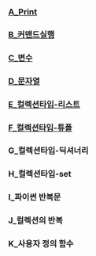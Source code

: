 ### [A_Print](https://colab.research.google.com/github/suyoung0211/python/blob/main/A_print.ipynb)
### [B_커맨드실행](https://colab.research.google.com/github/suyoung0211/python/blob/main/B_command.ipynb)
### [C_변수](https://colab.research.google.com/github/suyoung0211/python/blob/main/C_function.ipynb)
### [D_문자열](https://colab.research.google.com/github/suyoung0211/python/blob/main/D_string.ipynb)
### [E_컬렉션타입-리스트](https://colab.research.google.com/github/suyoung0211/python/blob/main/E_collectiontype_list.ipynb)
### [F_컬렉션타입-튜플](https://colab.research.google.com/github/suyoung0211/python/blob/main/F_collectiontype_tuple.ipynb)
### G_컬렉션타입-딕셔너리
### H_컬렉션타입-set
### I_파이썬 반복문
### J_컬렉션의 반복
### K_사용자 정의 함수
